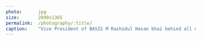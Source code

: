 ```yaml
---
photo:      jpg
size:       2048x1365
permalink:  /photography/:title/
caption:    "Vice President of BASIS M Rashidul Hasan bhai behind all of the magic at #DEVcon2015"
---
```

